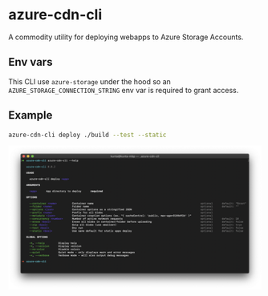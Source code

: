 # azure-cdn-cli

A commodity utility for deploying webapps to Azure Storage Accounts.

## Env vars

This CLI use `azure-storage` under the hood so an
`AZURE_STORAGE_CONNECTION_STRING` env var is required to grant access.

## Example

```bash
azure-cdn-cli deploy ./build --test --static
```

![Help screenshot](./screenshot.png)
